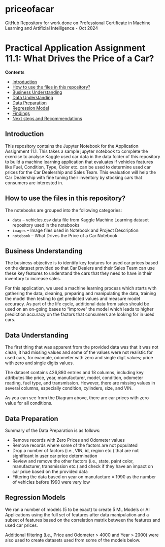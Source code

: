 # priceofacar
GitHub Repository for work done on Professional Certificate in Machine Learning and Artificial Intelligence - Oct 2024

# Practical Application Assignment 11.1: What Drives the Price of a Car?

**Contents**

 * [Introduction](#Introduction)
 * [How to use the files in this repository?](#how-to-use-the-files-in-this-repository)
 * [Business Understanding](#Business-Understanding)
 * [Data Understanding](#Data-Understanding)
 * [Data Preparation](#Data-Preparation)
 * [Regression Model](#Regression-Model)
 * [Findings](#Findings)
 * [Next steps and Recommendations](#Next-steps-and-Recommendations)

 
## Introduction

This repository contains the Jupyter Notebook for the Application Assignment 11.1. This takes a sample jupyter notebook to complete the exercise to analyse Kaggle used car data in the data folder of this repository to build a machine learning application that evaluates if vehicles features like Fuel, Condition, Type, Color etc. can be used to determine used car prices for the Car Dealership and Sales Team. This evaluation will help the Car Dealership with fine tuning their inventory by stocking cars that consumers are interested in.

## How to use the files in this repository?

The notebooks are grouped into the following categories:
 * ``data`` – vehicles.csv data file from Kaggle Machine Learning dataset repository used in the notebooks
 * ``images`` – Image files used in Notebook and Project Description
 * ``notebook`` – What Drives the Price of a Car Notebook


## Business Understanding

The business objective is to identify key features for used car prices based on the dataset provided so that Car Dealers and their Sales Team can use these key features to understand the cars that they need to have in their inventory to increase sales.

For this application, we used a machine learning process which starts with gathering the data, cleaning, preparing and manipulating the data, training the model then testing to get predicted values and measure model accuracy. As part of the life cycle, additional data from sales should be used on an on-going bases to “improve” the model which leads to higher prediction accuracy on the factors that  consumers are looking for in used cars. 



## Data Understanding

The first thing that was apparent from the provided data was that it was not clean, it had missing values and some of the values were not realistic for used cars, for example, odometer with zero and single digit values; price with zero and single digits values.

The dataset contains 426,880 entries and 18 columns, including key attributes like price, year, manufacturer, model, condition, odometer reading, fuel type, and transmission. However, there are missing values in several columns, especially condition, cylinders, size, and VIN.

As you can see from the Diagram above, there are car prices with zero value for all conditions.

## Data Preparation

Summary of the Data Preparation is as follows:
- Remove records with Zero Prices and Odometer values
- Remove records where some of the factors are not populated
- Drop a number of factors (i.e., VIN, id, region etc.) that are not significant in user car price determination
- Review and remove the other factors (i.e., state, paint color, manufacturer, transmission etc.) and check if they have an impact on car price based on the provided data
- Filtering the data based on year on manufacture = 1990 as the number of vehicles before 1990 were very low


## Regression Models

We ran a number of models (5 to be exact) to create 5 ML Models or AI Applications using the full set of features after data manipulation and a subset of features based on the correlation matrix between the features and used car prices. 

Additional filtering (i.e., Price and Odometer > 4000 and Year > 2000) were also used to create datasets used from some of the models below.
